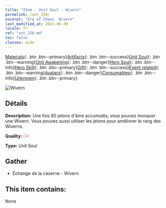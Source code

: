 ```yaml
---
title: "Item - Unit Soul - Wivern"
permalink: /unt_258/
excerpt: "Era of Chaos  Wivern"
last_modified_at: 2021-06-30
locale: fr
ref: "unt_258.md"
toc: false
classes: wide
---
```

 [Materials](/ItemsFR/){: .btn .btn--primary}[Artifacts](/ItemsFR/Artifacts/){: .btn .btn--success}[Unit Soul](/ItemsFR/UnitSoul/){: .btn .btn--warning}[Unit Awakening](/ItemsFR/UnitAwakening/){: .btn .btn--danger}[Hero Soul](/ItemsFR/HeroSoul/){: .btn .btn--info}[Hero Skill](/ItemsFR/HeroSkill/){: .btn .btn--primary}[Gift](/ItemsFR/Gift/){: .btn .btn--success}[Event related](/ItemsFR/Events/){: .btn .btn--warning}[Avatars](/ItemsFR/Avatars/){: .btn .btn--danger}[Consumables](/ItemsFR/Consumables/){: .btn .btn--info}[Unknown](/ItemsFR/Unknown/){: .btn .btn--primary}

 ![Wivern](/images/u/ti_feilong.jpg)

## Détails
 **Description:** Une fois 80 jetons d'âme accumulés, vous pouvez invoquer une Wivern. Vous pouvez aussi utiliser les jetons pour améliorer le rang des Wiverns.

 **Quality:** <span style="color: #DA70D6">OK</span>

 **Type:** Unit Soul

## Gather

*    Échange de la caserne - Wivern 

## This item contains:

  None

